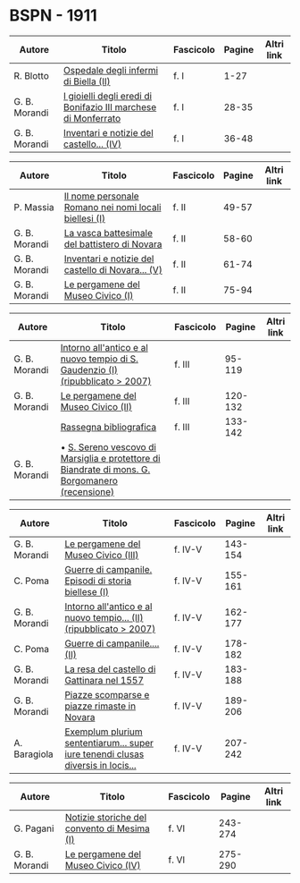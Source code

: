 # BSPN - 1911

| Autore        | Titolo                                                                                                              | Fascicolo | Pagine | Altri link |
|---------------|---------------------------------------------------------------------------------------------------------------------|-----------|--------|------------|
| R. Blotto     | [Ospedale degli infermi di Biella (II)](https://en.calameo.com/read/00726073562e961060303)                          | f. I      | 1-27   |            |
| G. B. Morandi | [I gioielli degli eredi di Bonifazio III marchese di Monferrato](https://en.calameo.com/read/00726073562e961060303) | f. I      | 28-35  |            |
| G. B. Morandi | [Inventari e notizie del castello... (IV)](https://en.calameo.com/read/00726073562e961060303)                       | f. I      | 36-48  |            |

| Autore        | Titolo                                                                                                     | Fascicolo | Pagine | Altri link |
|---------------|------------------------------------------------------------------------------------------------------------|-----------|--------|------------|
| P. Massia     | [Il nome personale Romano nei nomi locali biellesi (I)](https://en.calameo.com/read/00726073574d88267cdcf) | f. II     | 49-57  |            |
| G. B. Morandi | [La vasca battesimale del battistero di Novara](https://en.calameo.com/read/00726073574d88267cdcf)         | f. II     | 58-60  |            |
| G. B. Morandi | [Inventari e notizie del castello di Novara... (V)](https://en.calameo.com/read/00726073574d88267cdcf)     | f. II     | 61-74  |            |
| G. B. Morandi | [Le pergamene del Museo Civico (I)](https://en.calameo.com/read/00726073574d88267cdcf)                     | f. II     | 75-94  |            |

| Autore        | Titolo                                                                                                                                               | Fascicolo | Pagine  | Altri link |
|---------------|------------------------------------------------------------------------------------------------------------------------------------------------------|-----------|---------|------------|
| G. B. Morandi | [Intorno all'antico e al nuovo tempio di S. Gaudenzio (I) (ripubblicato > 2007)](https://en.calameo.com/read/007260735abdbe4816e2b)                  | f. III    | 95-119  |            |
| G. B. Morandi | [Le pergamene del Museo Civico (II)](https://en.calameo.com/read/007260735abdbe4816e2b)                                                              | f. III    | 120-132 |            |
|               | [Rassegna bibliografica](https://en.calameo.com/read/007260735abdbe4816e2b)                                                                          | f. III    | 133-142 |            |
| G. B. Morandi | • [S. Sereno vescovo di Marsiglia e protettore di Biandrate di mons. G. Borgomanero (recensione)](https://en.calameo.com/read/007260735abdbe4816e2b) |           |         |            |

| Autore        | Titolo                                                                                                                               | Fascicolo | Pagine  | Altri link |
|---------------|--------------------------------------------------------------------------------------------------------------------------------------|-----------|---------|------------|
| G. B. Morandi | [Le pergamene del Museo Civico (III)](https://en.calameo.com/read/007260735b39a089a4e43)                                             | f. IV-V   | 143-154 |            |
| C. Poma       | [Guerre di campanile. Episodi di storia biellese (I)](https://en.calameo.com/read/007260735b39a089a4e43)                             | f. IV-V   | 155-161 |            |
| G. B. Morandi | [Intorno all'antico e al nuovo tempio... (II) (ripubblicato > 2007)](https://en.calameo.com/read/007260735b39a089a4e43)              | f. IV-V   | 162-177 |            |
| C. Poma       | [Guerre di campanile.... (II)](https://en.calameo.com/read/007260735b39a089a4e43)                                                    | f. IV-V   | 178-182 |            |
| G. B. Morandi | [La resa del castello di Gattinara nel 1557](https://en.calameo.com/read/007260735b39a089a4e43)                                      | f. IV-V   | 183-188 |            |
| G. B. Morandi | [Piazze scomparse e piazze rimaste in Novara](https://en.calameo.com/read/007260735b39a089a4e43)                                     | f. IV-V   | 189-206 |            |
| A. Baragiola  | [Exemplum plurium sententiarum... super iure tenendi clusas diversis in locis...](https://en.calameo.com/read/007260735b39a089a4e43) | f. IV-V   | 207-242 |            |

| Autore        | Titolo                                                                                           | Fascicolo | Pagine  | Altri link |
|---------------|--------------------------------------------------------------------------------------------------|-----------|---------|------------|
| G. Pagani     | [Notizie storiche del convento di Mesima (I)](https://en.calameo.com/read/007260735bff453470eaf) | f. VI     | 243-274 |            |
| G. B. Morandi | [Le pergamene del Museo Civico (IV)](https://en.calameo.com/read/007260735bff453470eaf)          | f. VI     | 275-290 |            |
